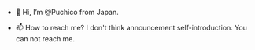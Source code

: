 - 👋 Hi, I’m @Puchico from Japan.

- 📫 How to reach me?
  I don't think announcement self-introduction.
  You can not reach me.

<!---
Puchico/Puchico is a ✨ special ✨ repository because its `README.md` (this file) appears on your GitHub profile.
You can click the Preview link to take a look at your changes.
--->
